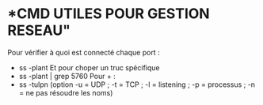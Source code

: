 # *CMD UTILES POUR GESTION RESEAU"

Pour vérifier à quoi est connecté chaque port :
 - ss -plant
Et pour choper un truc spécifique
 - ss -plant | grep 5760
Pour + :
 - ss -tulpn
(option -u = UDP ; -t = TCP ; -l = listening ; -p = processus ; -n = ne pas résoudre les noms)
